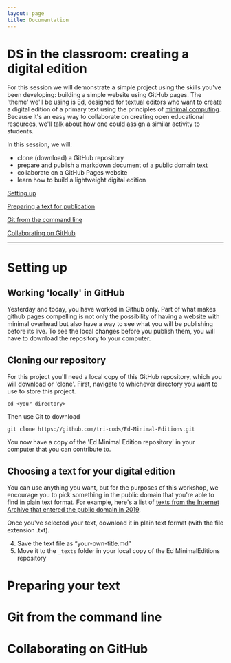 ```yaml
---
layout: page
title: Documentation
---
```


# DS in the classroom: creating a digital edition

For this session we will demonstrate a simple project using the skills you've been developing: building a simple website using GitHub pages. The 'theme' we'll be using is [Ed](https://minicomp.github.io/ed/), designed for textual editors who want to create a digital edition of a primary text using the principles of [minimal computing](http://go-dh.github.io/mincomp/). Because it's an easy way to collaborate on creating open educational resources, we'll talk about how one could assign a similar activity to students.

In this session, we will:

- clone (download) a GitHub repository
- prepare and publish a markdown document of a public domain text
- collaborate on a GitHub Pages website
- learn how to build a lightweight digital edition

[Setting up](#setting-up)

[Preparing a text for publication](#preparing)

[Git from the command line](#git-from-the-command-line)

[Collaborating on GitHub](#collaborating-on-github)

----

# Setting up

## Working 'locally' in GitHub

Yesterday and today, you have worked in Github only. Part of what makes github pages compelling is not only the possibility of having a website with minimal overhead but also have a way to see what you will be publishing before its live. To see the local changes before you publish them, you will have to download the repository to your computer.

## Cloning our repository

For this project you'll need a local copy of this GitHub repository, which you will download or 'clone'. First, navigate to whichever directory you want to use to store this project.

`cd <your directory>`

Then use Git to download

`git clone https://github.com/tri-cods/Ed-Minimal-Editions.git`

You now have a copy of the 'Ed Minimal Edition repository' in your computer that you can contribute to.

## Choosing a text for your digital edition

You can use anything you want, but for the purposes of this workshop, we encourage you to pick something in the public domain that you're able to find in plain text format. For example, here's a list of [texts from the Internet Archive that entered the public domain in 2019](https://archive.org/details/texts?and%5B%5D=date%3A1923%2A&sort=-downloads).

Once you've selected your text, download it in plain text format (with the file extension .txt).


4. Save the text file as “your-own-title.md”
5. Move it to the `_texts` folder in your local copy of the Ed MinimalEditions repository

# Preparing your text <a name="preparing"></a>


# Git from the command line


# Collaborating on GitHub

